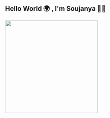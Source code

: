 
## Hello World 🌍 , I'm Soujanya 🤟🏽 
  <img src="https://user-images.githubusercontent.com/111378423/186729672-46227a90-2528-4e06-8f2a-200c06595b64.png" width="300" />

<!-- ![github image](https://user-images.githubusercontent.com/111378423/186730664-b90bcfd9-44f9-4d44-86dc-c3bc07202b5c.png)
 -->

<!--
**satpute-soujanya/satpute-soujanya** is a ✨ _special_ ✨ repository because its `README.md` (this file) appears on your GitHub profile.

Here are some ideas to get you started:

- 🔭 I’m currently working on ...
- 🌱 I’m currently learning ...
- 👯 I’m looking to collaborate on ...
- 🤔 I’m looking for help with ...
- 💬 Ask me about ...
- 📫 How to reach me: ...
- 😄 Pronouns: ...
- ⚡ Fun fact: ...
-->
